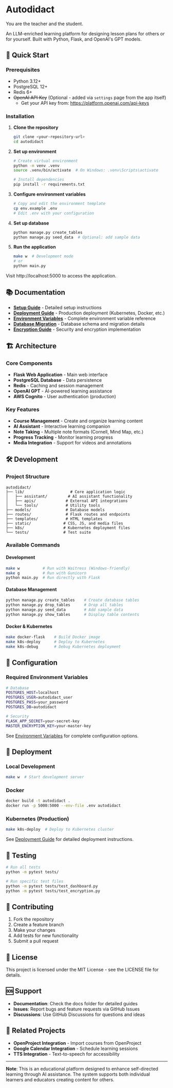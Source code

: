 # Autodidact

You are the teacher and the student.

An LLM-enriched learning platform for designing lesson plans for others or for yourself. Built with Python, Flask, and OpenAI's GPT models.

## 🚀 Quick Start

### Prerequisites
- Python 3.12+
- PostgreSQL 12+
- Redis 6+
- ~~OpenAI API Key~~ (Optional - added via `settings` page from the app itself)
  - Get your API key from: https://platform.openai.com/api-keys

### Installation

1. **Clone the repository**
   ```bash
   git clone <your-repository-url>
   cd autodidact
   ```

2. **Set up environment**
   ```bash
   # Create virtual environment
   python -m venv .venv
   source .venv/bin/activate  # On Windows: .venv\Scripts\activate
   
   # Install dependencies
   pip install -r requirements.txt
   ```

3. **Configure environment variables**
   ```bash
   # Copy and edit the environment template
   cp env.example .env
   # Edit .env with your configuration
   ```

4. **Set up database**
   ```bash
   python manage.py create_tables
   python manage.py seed_data  # Optional: add sample data
   ```

5. **Run the application**
   ```bash
   make w  # Development mode
   # or
   python main.py
   ```

Visit http://localhost:5000 to access the application.

## 📚 Documentation

- **[Setup Guide](./SETUP.md)** - Detailed setup instructions
- **[Deployment Guide](./DEPLOYMENT.md)** - Production deployment (Kubernetes, Docker, etc.)
- **[Environment Variables](./ENVIRONMENT_VARIABLES.md)** - Complete environment variable reference
- **[Database Migration](./DATABASE_MIGRATION_SUMMARY.md)** - Database schema and migration details
- **[Encryption Guide](./ENCRYPTION_README.md)** - Security and encryption implementation

## 🏗️ Architecture

### Core Components
- **Flask Web Application** - Main web interface
- **PostgreSQL Database** - Data persistence
- **Redis** - Caching and session management
- **OpenAI GPT** - AI-powered learning assistance
- **AWS Cognito** - User authentication (production)

### Key Features
- **Course Management** - Create and organize learning content
- **AI Assistant** - Interactive learning companion
- **Note Taking** - Multiple note formats (Cornell, Mind Map, etc.)
- **Progress Tracking** - Monitor learning progress
- **Media Integration** - Support for videos and annotations

## 🛠️ Development

### Project Structure
```
autodidact/
├── lib/                    # Core application logic
│   ├── assistant/         # AI assistant functionality
│   ├── apis/             # External API integrations
│   └── tools/            # Utility tools
├── models/               # Database models
├── routes/               # Flask routes and endpoints
├── templates/            # HTML templates
├── static/              # CSS, JS, and media files
├── k8s/                 # Kubernetes deployment files
└── tests/               # Test suite
```

### Available Commands

#### Development
```bash
make w          # Run with Waitress (Windows-friendly)
make g          # Run with Gunicorn
python main.py  # Run directly with Flask
```

#### Database Management
```bash
python manage.py create_tables    # Create database tables
python manage.py drop_tables      # Drop all tables
python manage.py seed_data        # Add sample data
python manage.py show_tables      # Display table contents
```

#### Docker & Kubernetes
```bash
make docker-flask    # Build Docker image
make k8s-deploy      # Deploy to Kubernetes
make k8s-debug       # Debug Kubernetes deployment
```

## 🔧 Configuration

### Required Environment Variables
```bash
# Database
POSTGRES_HOST=localhost
POSTGRES_USER=autodidact_user
POSTGRES_PASS=your_password
POSTGRES_DB=autodidact

# Security
FLASK_APP_SECRET=your-secret-key
MASTER_ENCRYPTION_KEY=your-master-key
```

See [Environment Variables](./ENVIRONMENT_VARIABLES.md) for complete configuration options.

## 🚀 Deployment

### Local Development
```bash
make w  # Start development server
```

### Docker
```bash
docker build -t autodidact .
docker run -p 5000:5000 --env-file .env autodidact
```

### Kubernetes (Production)
```bash
make k8s-deploy  # Deploy to Kubernetes cluster
```

See [Deployment Guide](./DEPLOYMENT.md) for detailed deployment instructions.

## 🧪 Testing

```bash
# Run all tests
python -m pytest tests/

# Run specific test files
python -m pytest tests/test_dashboard.py
python -m pytest tests/test_encryption.py
```

## 🤝 Contributing

1. Fork the repository
2. Create a feature branch
3. Make your changes
4. Add tests for new functionality
5. Submit a pull request

## 📄 License

This project is licensed under the MIT License - see the LICENSE file for details.

## 🆘 Support

- **Documentation**: Check the docs folder for detailed guides
- **Issues**: Report bugs and feature requests via GitHub Issues
- **Discussions**: Use GitHub Discussions for questions and ideas

## 🔗 Related Projects

- **OpenProject Integration** - Import courses from OpenProject
- **Google Calendar Integration** - Schedule learning sessions
- **TTS Integration** - Text-to-speech for accessibility

---

**Note**: This is an educational platform designed to enhance self-directed learning through AI assistance. The system supports both individual learners and educators creating content for others.
